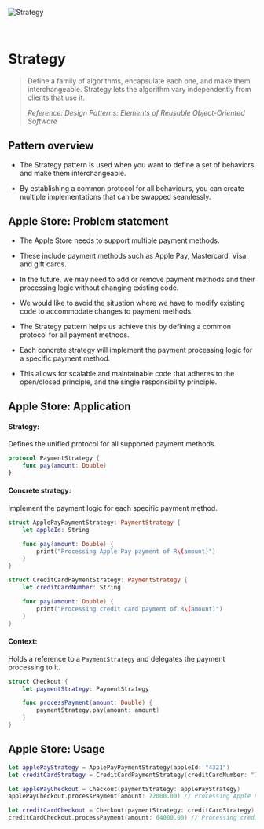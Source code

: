 ![Strategy](https://github.com/user-attachments/assets/94c6b446-531f-4942-87bc-e3c17fe0392b)

<br />

# Strategy

> Define a family of algorithms, encapsulate each one, and make them interchangeable. Strategy lets the algorithm vary independently from clients that use it.
>
> _Reference: Design Patterns: Elements of Reusable Object-Oriented Software_

## Pattern overview

- The Strategy pattern is used when you want to define a set of behaviors and make them interchangeable.

-	By establishing a common protocol for all behaviours, you can create multiple implementations that can be swapped seamlessly.

## Apple Store: Problem statement

- The Apple Store needs to support multiple payment methods.

- These include payment methods such as Apple Pay, Mastercard, Visa, and gift cards.

- In the future, we may need to add or remove payment methods and their processing logic without changing existing code.

- We would like to avoid the situation where we have to modify existing code to accommodate changes to payment methods.

- The Strategy pattern helps us achieve this by defining a common protocol for all payment methods.

- Each concrete strategy will implement the payment processing logic for a specific payment method.

- This allows for scalable and maintainable code that adheres to the open/closed principle, and the single responsibility principle.

## Apple Store: Application

#### Strategy:

Defines the unified protocol for all supported payment methods.

```swift
protocol PaymentStrategy {
    func pay(amount: Double)
}
```

#### Concrete strategy:

Implement the payment logic for each specific payment method.

```swift
struct ApplePayPaymentStrategy: PaymentStrategy {
    let appleId: String

    func pay(amount: Double) {
        print("Processing Apple Pay payment of R\(amount)")
    }
}

struct CreditCardPaymentStrategy: PaymentStrategy {
    let creditCardNumber: String

    func pay(amount: Double) {
        print("Processing credit card payment of R\(amount)")
    }
}
```

#### Context:

Holds a reference to a `PaymentStrategy` and delegates the payment processing to it.

```swift
struct Checkout {
    let paymentStrategy: PaymentStrategy

    func processPayment(amount: Double) {
        paymentStrategy.pay(amount: amount)
    }
}
```

## Apple Store: Usage

```swift
let applePayStrategy = ApplePayPaymentStrategy(appleId: "4321")
let creditCardStrategy = CreditCardPaymentStrategy(creditCardNumber: "1234567890")

let applePayCheckout = Checkout(paymentStrategy: applePayStrategy)
applePayCheckout.processPayment(amount: 72000.00) // Processing Apple Pay payment of R72000.00

let creditCardCheckout = Checkout(paymentStrategy: creditCardStrategy)
creditCardCheckout.processPayment(amount: 64000.00) // Processing credit card payment of R64000.00
```
